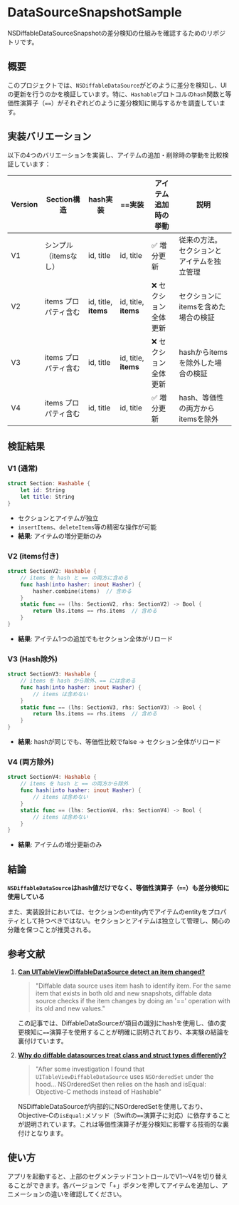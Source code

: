 # DataSourceSnapshotSample

NSDiffableDataSourceSnapshotの差分検知の仕組みを確認するためのリポジトリです。

## 概要

このプロジェクトでは、`NSDiffableDataSource`がどのように差分を検知し、UIの更新を行うのかを検証しています。特に、`Hashable`プロトコルの`hash`関数と等価性演算子（`==`）がそれぞれどのように差分検知に関与するかを調査しています。

## 実装バリエーション

以下の4つのバリエーションを実装し、アイテムの追加・削除時の挙動を比較検証しています：

| Version | Section構造 | hash実装 | ==実装 | アイテム追加時の挙動 | 説明 |
|---------|-------------|----------|--------|------------------|------|
| V1 | シンプル（itemsなし） | id, title | id, title | ✅ 増分更新 | 従来の方法。セクションとアイテムを独立管理 |
| V2 | items プロパティ含む | id, title, **items** | id, title, **items** | ❌ セクション全体更新 | セクションにitemsを含めた場合の検証 |
| V3 | items プロパティ含む | id, title | id, title, **items** | ❌ セクション全体更新 | hashからitemsを除外した場合の検証 |
| V4 | items プロパティ含む | id, title | id, title | ✅ 増分更新 | hash、等価性の両方からitemsを除外 |

## 検証結果

### V1 (通常)
```swift
struct Section: Hashable {
    let id: String
    let title: String
}
```
- セクションとアイテムが独立
- `insertItems`、`deleteItems`等の精密な操作が可能
- **結果**: アイテムの増分更新のみ

### V2 (items付き)
```swift
struct SectionV2: Hashable {
    // items を hash と == の両方に含める
    func hash(into hasher: inout Hasher) {
        hasher.combine(items)  // 含める
    }
    static func == (lhs: SectionV2, rhs: SectionV2) -> Bool {
        return lhs.items == rhs.items  // 含める
    }
}
```
- **結果**: アイテム1つの追加でもセクション全体がリロード

### V3 (Hash除外)
```swift
struct SectionV3: Hashable {
    // items を hash から除外、== には含める
    func hash(into hasher: inout Hasher) {
        // items は含めない
    }
    static func == (lhs: SectionV3, rhs: SectionV3) -> Bool {
        return lhs.items == rhs.items  // 含める
    }
}
```
- **結果**: hashが同じでも、等価性比較でfalse → セクション全体がリロード

### V4 (両方除外)
```swift
struct SectionV4: Hashable {
    // items を hash と == の両方から除外
    func hash(into hasher: inout Hasher) {
        // items は含めない
    }
    static func == (lhs: SectionV4, rhs: SectionV4) -> Bool {
        // items は含めない
    }
}
```
- **結果**: アイテムの増分更新のみ

## 結論

**`NSDiffableDataSource`はhash値だけでなく、等価性演算子（`==`）も差分検知に使用している**

また、実装設計においては、セクションのentity内でアイテムのentityをプロパティとして持つべきではない。セクションとアイテムは独立して管理し、関心の分離を保つことが推奨される。

## 参考文献

1. **[Can UITableViewDiffableDataSource detect an item changed?](https://stackoverflow.com/questions/61073340/can-uitableviewdiffabledatasource-detect-an-item-changed)**
   > "Diffable data source uses item hash to identify item. For the same item that exists in both old and new snapshots, diffable data source checks if the item changes by doing an '==' operation with its old and new values."
   
   この記事では、DiffableDataSourceが項目の識別にhashを使用し、値の変更検知に`==`演算子を使用することが明確に説明されており、本実験の結論を裏付けています。

2. **[Why do diffable datasources treat class and struct types differently?](https://stackoverflow.com/questions/67324651/why-do-diffable-datasources-treat-class-and-struct-types-differently)**
   > "After some investigation I found that `UITableViewDiffableDataSource` uses `NSOrderedSet` under the hood... NSOrderedSet then relies on the hash and isEqual: Objective-C methods instead of Hashable"
   
   NSDiffableDataSourceが内部的にNSOrderedSetを使用しており、Objective-Cの`isEqual:`メソッド（Swiftの`==`演算子に対応）に依存することが説明されています。これは等価性演算子が差分検知に影響する技術的な裏付けとなります。

## 使い方

アプリを起動すると、上部のセグメンテッドコントロールでV1〜V4を切り替えることができます。各バージョンで「+」ボタンを押してアイテムを追加し、アニメーションの違いを確認してください。